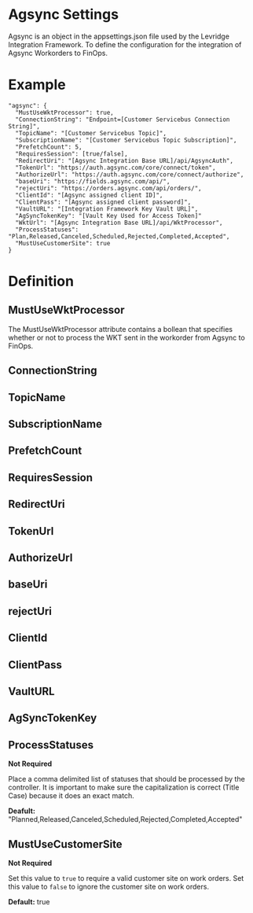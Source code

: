 ﻿# Agsync Settings
Agsync is an object in the appsettings.json file used by the Levridge Integration Framework. To define the configuration for the integration of Agsync Workorders to FinOps.


# Example
    "agsync": {
      "MustUseWktProcessor": true,
      "ConnectionString": "Endpoint=[Customer Servicebus Connection String]",
      "TopicName": "[Customer Servicebus Topic]",
      "SubscriptionName": "[Customer Servicebus Topic Subscription]",
      "PrefetchCount": 5,
      "RequiresSession": [true/false],
      "RedirectUri": "[Agsync Integration Base URL]/api/AgsyncAuth",
      "TokenUrl": "https://auth.agsync.com/core/connect/token",
      "AuthorizeUrl": "https://auth.agsync.com/core/connect/authorize",
      "baseUri": "https://fields.agsync.com/api/",
      "rejectUri": "https://orders.agsync.com/api/orders/",
      "ClientId": "[Agsync assigned client ID]",
      "ClientPass": "[Agsync assigned client password]",
      "VaultURL": "[Integration Framework Key Vault URL]",
      "AgSyncTokenKey": "[Vault Key Used for Access Token]"
      "WktUrl": "[Agsync Integration Base URL]/api/WktProcessor",
      "ProcessStatuses": "Plan,Released,Canceled,Scheduled,Rejected,Completed,Accepted",
      "MustUseCustomerSite": true
    }

# Definition

## MustUseWktProcessor
The MustUseWktProcessor attribute contains a bollean that specifies whether or not to 
process the WKT sent in the workorder from Agsync to FinOps.

## ConnectionString

## TopicName

## SubscriptionName

## PrefetchCount

## RequiresSession

## RedirectUri

## TokenUrl

## AuthorizeUrl

## baseUri

## rejectUri

## ClientId

## ClientPass

## VaultURL

## AgSyncTokenKey

## ProcessStatuses
**Not Required**

Place a comma delimited list of statuses that should be processed by the controller.
It is important to make sure the capitalization is correct (Title Case) because it does
an exact match.

**Deafult:**
"Planned,Released,Canceled,Scheduled,Rejected,Completed,Accepted"

## MustUseCustomerSite
**Not Required**

Set this value to `true` to require a valid customer site on work orders.
Set this value to `false` to ignore the customer site on work orders.

**Default:**
true